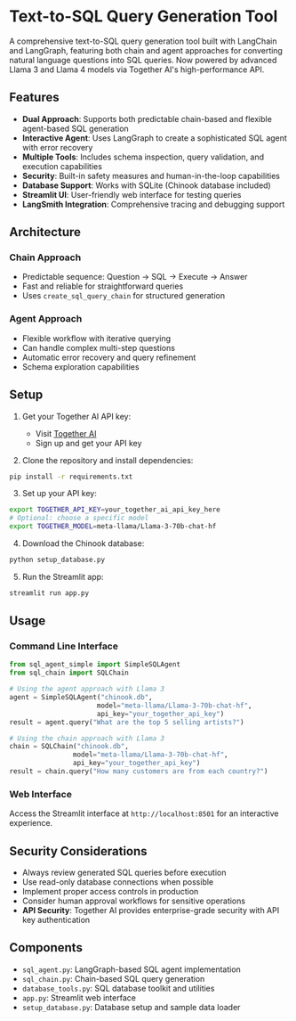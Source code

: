 # Text-to-SQL Query Generation Tool

A comprehensive text-to-SQL query generation tool built with LangChain and LangGraph, featuring both chain and agent approaches for converting natural language questions into SQL queries. Now powered by advanced Llama 3 and Llama 4 models via Together AI's high-performance API.

## Features

- **Dual Approach**: Supports both predictable chain-based and flexible agent-based SQL generation
- **Interactive Agent**: Uses LangGraph to create a sophisticated SQL agent with error recovery
- **Multiple Tools**: Includes schema inspection, query validation, and execution capabilities
- **Security**: Built-in safety measures and human-in-the-loop capabilities
- **Database Support**: Works with SQLite (Chinook database included)
- **Streamlit UI**: User-friendly web interface for testing queries
- **LangSmith Integration**: Comprehensive tracing and debugging support

## Architecture

### Chain Approach
- Predictable sequence: Question → SQL → Execute → Answer
- Fast and reliable for straightforward queries
- Uses `create_sql_query_chain` for structured generation

### Agent Approach  
- Flexible workflow with iterative querying
- Can handle complex multi-step questions
- Automatic error recovery and query refinement
- Schema exploration capabilities

## Setup

1. Get your Together AI API key:
   - Visit [Together AI](https://api.together.xyz/settings/api-keys)
   - Sign up and get your API key

2. Clone the repository and install dependencies:
```bash
pip install -r requirements.txt
```

3. Set up your API key:
```bash
export TOGETHER_API_KEY=your_together_ai_api_key_here
# Optional: choose a specific model
export TOGETHER_MODEL=meta-llama/Llama-3-70b-chat-hf
```

4. Download the Chinook database:
```bash
python setup_database.py
```

5. Run the Streamlit app:
```bash
streamlit run app.py
```

## Usage

### Command Line Interface
```python
from sql_agent_simple import SimpleSQLAgent
from sql_chain import SQLChain

# Using the agent approach with Llama 3
agent = SimpleSQLAgent("chinook.db", 
                      model="meta-llama/Llama-3-70b-chat-hf",
                      api_key="your_together_api_key")
result = agent.query("What are the top 5 selling artists?")

# Using the chain approach with Llama 3
chain = SQLChain("chinook.db", 
                model="meta-llama/Llama-3-70b-chat-hf",
                api_key="your_together_api_key")
result = chain.query("How many customers are from each country?")
```

### Web Interface
Access the Streamlit interface at `http://localhost:8501` for an interactive experience.

## Security Considerations

- Always review generated SQL queries before execution
- Use read-only database connections when possible
- Implement proper access controls in production
- Consider human approval workflows for sensitive operations
- **API Security**: Together AI provides enterprise-grade security with API key authentication

## Components

- `sql_agent.py`: LangGraph-based SQL agent implementation
- `sql_chain.py`: Chain-based SQL query generation
- `database_tools.py`: SQL database toolkit and utilities
- `app.py`: Streamlit web interface
- `setup_database.py`: Database setup and sample data loader 